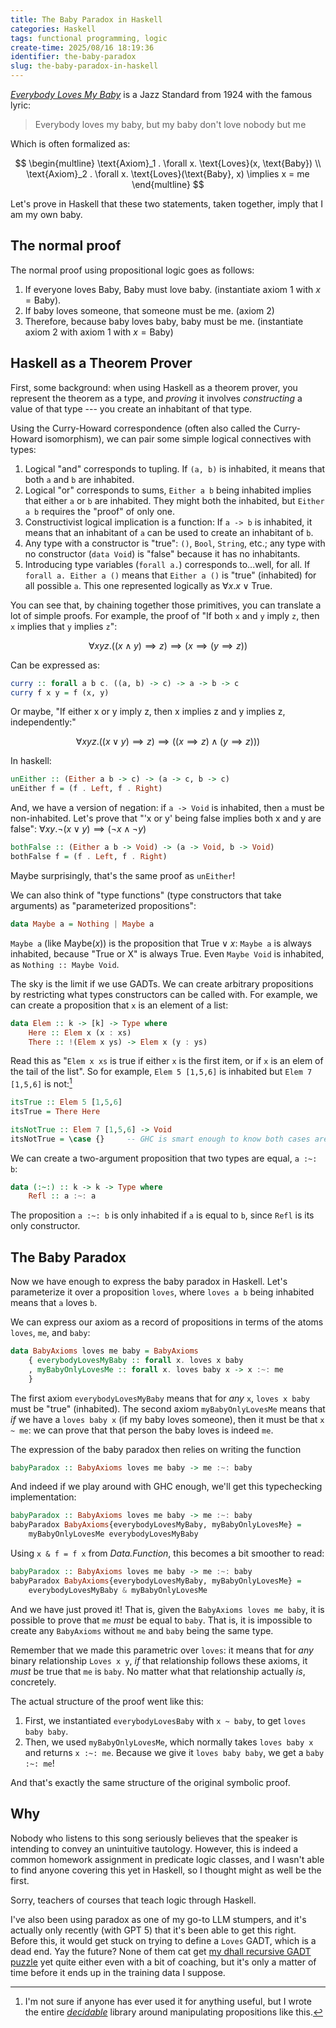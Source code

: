 ```yaml
---
title: The Baby Paradox in Haskell
categories: Haskell
tags: functional programming, logic
create-time: 2025/08/16 18:19:36
identifier: the-baby-paradox
slug: the-baby-paradox-in-haskell
---
```


*[Everybody Loves My Baby][]* is a Jazz Standard from 1924 with the famous
lyric:

[Everybody Loves My Baby]: https://en.wikipedia.org/wiki/Everybody_Loves_My_Baby

> Everybody loves my baby, but my baby don't love nobody but me

Which is often formalized as:

$$
\begin{multline}
\text{Axiom}_1 . \forall x. \text{Loves}(x, \text{Baby})  \\
\text{Axiom}_2 . \forall x. \text{Loves}(\text{Baby}, x) \implies x = me
\end{multline}
$$

Let's prove in Haskell that these two statements, taken together, imply that I
am my own baby.

## The normal proof

The normal proof using propositional logic goes as follows:

1. If everyone loves Baby, Baby must love baby. (instantiate axiom 1 with $x =
   \text{Baby}$).
2. If baby loves someone, that someone must be me. (axiom 2)
3. Therefore, because baby loves baby, baby must be me. (instantiate axiom 2
   with axiom 1 with $x = \text{Baby}$)

## Haskell as a Theorem Prover

First, some background: when using Haskell as a theorem prover, you represent
the theorem as a type, and _proving_ it involves _constructing_ a value of that
type --- you create an inhabitant of that type.

Using the Curry-Howard correspondence (often also called the Curry-Howard
isomorphism), we can pair some simple logical connectives with types:

1.  Logical "and" corresponds to tupling. If `(a, b)` is inhabited, it means
    that both `a` and `b` are inhabited.
2.  Logical "or" corresponds to sums, `Either a b` being inhabited implies that
    either `a` or `b` are inhabited. They might both the inhabited, but `Either
    a b` requires the "proof" of only one.
3.  Constructivist logical implication is a function: If `a -> b` is inhabited,
    it means that an inhabitant of `a` can be used to create an inhabitant of
    `b`.
4.  Any type with a constructor is "true": `()`, `Bool`, `String`, etc.; any
    type with no constructor (`data Void`) is "false" because it has no
    inhabitants.
5.  Introducing type variables (`forall a.`) corresponds to...well, for all. If
    `forall a. Either a ()` means that `Either a ()` is "true" (inhabited) for
    all possible `a`.  This one represented logically as $\forall x. x \lor
    \text{True}$.

You can see that, by chaining together those primitives, you can translate a
lot of simple proofs. For example, the proof of "If both `x` and `y` imply `z`,
then `x` implies that `y` implies `z`":

$$
\forall x y z. ((x \wedge y) \implies z) \implies (x \implies (y \implies z))
$$

Can be expressed as:

```haskell
curry :: forall a b c. ((a, b) -> c) -> a -> b -> c
curry f x y = f (x, y)
```

Or maybe, "If either x or y imply z, then x implies z and y implies z,
independently:"

$$
\forall x y z. ((x \lor y) \implies z) \implies ((x \implies z) \land (y \implies z)))
$$

In haskell:

```haskell
unEither :: (Either a b -> c) -> (a -> c, b -> c)
unEither f = (f . Left, f . Right)
```

And, we have a version of negation: if `a -> Void` is inhabited, then `a` must
be non-inhabited. Let's prove that "'x or y' being false implies both x and y
are false": $\forall x y. \neg(x \lor y) \implies (\neg x \wedge \neg y)$

```haskell
bothFalse :: (Either a b -> Void) -> (a -> Void, b -> Void)
bothFalse f = (f . Left, f . Right)
```

Maybe surprisingly, that's the same proof as `unEither`!

We can also think of "type functions" (type constructors that take arguments)
as "parameterized propositions":

```haskell
data Maybe a = Nothing | Maybe a
```

`Maybe a` (like $\text{Maybe}(x)$) is the proposition that $\text{True} \lor x$:
`Maybe a` is always inhabited, because "True or X" is always True. Even `Maybe
Void` is inhabited, as `Nothing :: Maybe Void`.

The sky is the limit if we use GADTs. We can create arbitrary propositions by
restricting what types constructors can be called with. For example, we can
create a proposition that `x` is an element of a list:

```haskell
data Elem :: k -> [k] -> Type where
    Here :: Elem x (x : xs)
    There :: !(Elem x ys) -> Elem x (y : ys)
```

Read this as "`Elem x xs` is true if either `x` is the first item, or if `x` is
an elem of the tail of the list". So for example, `Elem 5 [1,5,6]` is inhabited
but `Elem 7 [1,5,6]` is not:[^decidablenote]

```haskell
itsTrue :: Elem 5 [1,5,6]
itsTrue = There Here

itsNotTrue :: Elem 7 [1,5,6] -> Void
itsNotTrue = \case {}     -- GHC is smart enough to know both cases are invalid
```

[^decidablenote]: I'm not sure if anyone has ever used it for anything useful,
but I wrote the entire *[decidable][]* library around manipulating propositions
like this.

[decidable]: https://hackage.haskell.org/package/decidable

We can create a two-argument proposition that two types are equal, `a :~: b`:

```haskell
data (:~:) :: k -> k -> Type where
    Refl :: a :~: a
```

The proposition `a :~: b` is only inhabited if `a` is equal to `b`, since
`Refl` is its only constructor.

## The Baby Paradox

Now we have enough to express the baby paradox in Haskell. Let's parameterize
it over a proposition `loves`, where `loves a b` being inhabited means that `a`
loves `b`.

We can express our axiom as a record of propositions in terms of the atoms
`loves`, `me`, and `baby`:

```haskell
data BabyAxioms loves me baby = BabyAxioms
    { everybodyLovesMyBaby :: forall x. loves x baby
    , myBabyOnlyLovesMe :: forall x. loves baby x -> x :~: me
    }
```

The first axiom `everybodyLovesMyBaby` means that for _any_ `x`, `loves x baby`
must be "true" (inhabited). The second axiom `myBabyOnlyLovesMe` means that
_if_ we have a `loves baby x` (if my baby loves someone), then it must be that
`x ~ me`: we can prove that that person the baby loves is indeed `me`.

The expression of the baby paradox then relies on writing the function

```haskell
babyParadox :: BabyAxioms loves me baby -> me :~: baby
```

And indeed if we play around with GHC enough, we'll get this typechecking
implementation:

```haskell
babyParadox :: BabyAxioms loves me baby -> me :~: baby
babyParadox BabyAxioms{everybodyLovesMyBaby, myBabyOnlyLovesMe} =
    myBabyOnlyLovesMe everybodyLovesMyBaby
```

Using `x & f = f x` from *Data.Function*, this becomes a bit smoother to read:

```haskell
babyParadox :: BabyAxioms loves me baby -> me :~: baby
babyParadox BabyAxioms{everybodyLovesMyBaby, myBabyOnlyLovesMe} =
    everybodyLovesMyBaby & myBabyOnlyLovesMe
```

And we have just proved it! That is, given the `BabyAxioms loves me baby`, it
is possible to prove that `me` _must_ be equal to `baby`. That is, it is
impossible to create any `BabyAxioms` without `me` and `baby` being the same
type.

Remember that we made this parametric over `loves`: it means that for _any_
binary relationship `Loves x y`, _if_ that relationship follows these axioms,
it _must_ be true that `me` is `baby`. No matter what that relationship
actually _is_, concretely.

The actual structure of the proof went like this:

1.  First, we instantiated `everybodyLovesBaby` with `x ~ baby`, to get `loves
    baby baby`.
2.  Then, we used `myBabyOnlyLovesMe`, which normally takes `loves baby x` and
    returns `x :~: me`.  Because we give it `loves baby baby`, we get a `baby
    :~: me`!

And that's exactly the same structure of the original symbolic proof.

## Why

Nobody who listens to this song seriously believes that the speaker is
intending to convey an unintuitive tautology.  However, this is indeed a common
homework assignment in predicate logic classes, and I wasn't able to find
anyone covering this yet in Haskell, so I thought might as well be the first.

Sorry, teachers of courses that teach logic through Haskell.

I've also been using paradox as one of my go-to LLM stumpers, and it's actually
only recently (with GPT 5) that it's been able to get this right. Before this,
it would get stuck on trying to define a `Loves` GADT, which is a dead end.
Yay the future? None of them cat get [my dhall recursive GADT puzzle][dhall]
yet quite either even with a bit of coaching, but it's only a matter of time
before it ends up in the training data I suppose.

[dhall]: https://blog.jle.im/entry/faking-adts-and-gadts.html#recursive-gadts
